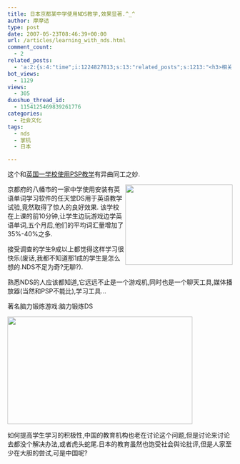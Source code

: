 ```yaml
---
title: 日本京都某中学使用NDS教学,效果显著.^_^
author: 摩摩诘
type: post
date: 2007-05-23T08:46:39+00:00
url: /articles/learning_with_nds.html
comment_count:
  - 2
related_posts:
  - 'a:2:{s:4:"time";i:1224827813;s:13:"related_posts";s:1213:"<h3>相关日志</h3><ul class="related_post"><li><a href="http://www.digglife.cn/articles/funny-coincidence-japan.html" title="照片中有趣的巧合之日本篇">照片中有趣的巧合之日本篇</a></li><li><a href="http://www.digglife.cn/articles/horikitamaki.html" title="堀北真希出演「雷顿教授与恶魔之箱」配音">堀北真希出演「雷顿教授与恶魔之箱」配音</a></li><li><a href="http://www.digglife.cn/articles/blogbrilliant-dream.html" title="据传世界第一博客">据传世界第一博客</a></li><li><a href="http://www.digglife.cn/articles/sanspo.html" title="日本网站之サンスポ(sanspo)">日本网站之サンスポ(sanspo)</a></li><li><a href="http://www.digglife.cn/articles/carton.html" title="疼痛新闻:痛いニュース">疼痛新闻:痛いニュース</a></li><li><a href="http://www.digglife.cn/articles/japans-gigazine.html" title="日本的煎蛋&#8211;Gigazine">日本的煎蛋&#8211;Gigazine</a></li><li><a href="http://www.digglife.cn/articles/animetion-character-become-councillor.html" title="恶搞:动漫人物泉こなた荣登日本参议院议员候选">恶搞:动漫人物泉こなた荣登日本参议院议员候选</a></li></ul>";}'
bot_views:
  - 1129
views:
  - 305
duoshuo_thread_id:
  - 1154125469839261776
categories:
  - 社会文化
tags:
  - nds
  - 掌机
  - 日本

---
```

这个和<a target="_blank" href="https://www.digglife.net/articles/psp_text.html">英国一学校使用PSP教学</a>有异曲同工之妙.

京都府的八幡市的一家中学使<a atomicselection="true" href="https://www.digglife.net/wp-content/uploads/3/379/2007/05/windowslivewriternds.-e7ffnds5.jpg"><img border="0" align="right" width="240" src="http://digglife.qiniudn.com/wp-content/uploads/3/379/2007/05/windowslivewriternds.-e7ffnds-thumb3.jpg" height="180" style="border: 0px" /></a>用安装有英语单词学习软件的任天堂DS用于英语教学试验,竟然取得了惊人的良好效果. 该学校在上课的前10分钟,让学生边玩游戏边学英语单词,五个月后,他们的平均词汇量增加了35%-40%之多.

接受调查的学生9成以上都觉得这样学习很快乐(废话,我都不知道那1成的学生是怎么想的.NDS不足为奇?无聊?).

熟悉NDS的人应该都知道,它远远不止是一个游戏机,同时也是一个聊天工具,媒体播放器(当然和PSP不能比),学习工具&#8230;

著名脑力锻炼游戏:脑力锻炼DS

<a atomicselection="true" href="https://www.digglife.net/wp-content/uploads/3/379/2007/05/windowslivewriternds.-e7ffnou4.gif"><img width="414" src="http://digglife.qiniudn.com/wp-content/uploads/3/379/2007/05/windowslivewriternds.-e7ffnou-thumb2.gif" height="241" /></a>

如何提高学生学习的积极性,中国的教育机构也老在讨论这个问题,但是讨论来讨论去都没个解决办法,或者虎头蛇尾.日本的教育虽然也饱受社会舆论批评,但是人家至少在大胆的尝试,可是中国呢?